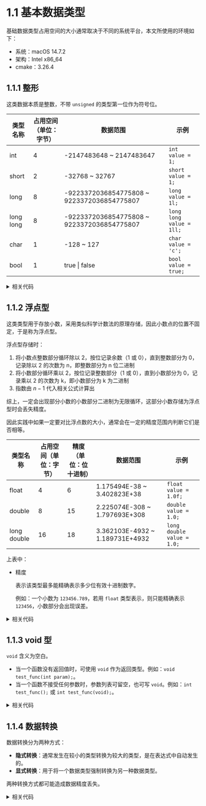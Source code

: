# 1.1 基本数据类型

基础数据类型占用空间的大小通常取决于不同的系统平台，本文所使用的环境如下：

+ 系统：macOS 14.7.2
+ 架构：Intel x86_64
+ cmake：3.26.4

## 1.1.1 整形

这类数据本质是整数，不带 `unsigned` 的类型第一位作为符号位。

| 类型名称      | 占用空间（单位：字节） | 数据范围                                       | 示例                       |
|-----------|-------------|--------------------------------------------|--------------------------|
| int       | 4           | -2147483648 ~ 2147483647                   | `int value = 1;`         |
| short     | 2           | -32768 ~ 32767                             | `short value = 1;`       |
| long      | 8           | -9223372036854775808 ~ 9223372036854775807 | `long value = 1l;`       |
| long long | 8           | -9223372036854775808 ~ 9223372036854775807 | `long long value = 1ll;` |
| char      | 1           | -128 ~ 127                                 | `char value = 'c';`      |
| bool      | 1           | true \| false                              | `bool value = true;`     |

<details>
<summary>相关代码</summary>

```c
#include <limits.h>
#include <stdbool.h>
#include <stdio.h>

int main() {
    printf("int 存储大小：%lu，范围：%d ~ %d\n", sizeof(int), INT_MIN, INT_MAX);
    printf("short 存储大小：%lu，范围：%d ~ %d\n", sizeof(short), SHRT_MIN, SHRT_MAX);
    printf("long 存储大小：%lu，范围：%ld ~ %ld\n", sizeof(long), LONG_MIN, LONG_MAX);
    printf("long long 存储大小：%lu，范围：%lld ~ %lld\n", sizeof(long long), LONG_LONG_MIN, LONG_LONG_MAX);
    printf("char 存储大小：%lu，范围：%d ~ %d\n", sizeof(char), CHAR_MIN, CHAR_MAX);
    printf("bool 存储大小：%lu\n", sizeof(bool));

    return 0;
}
```

输出：

```
/Users/madray/Documents/JetBrains/CLion/CTest/cmake-build-debug/CTest
int 存储大小：4，范围：-2147483648 ~ 2147483647
short 存储大小：2，范围：-32768 ~ 32767
long 存储大小：8，范围：-9223372036854775808 ~ 9223372036854775807
long long 存储大小：8，范围：-9223372036854775808 ~ 9223372036854775807
char 存储大小：1，范围：-128 ~ 127
bool 存储大小：1

Process finished with exit code 0
```
</details>

## 1.1.2 浮点型

这类类型用于存放小数，采用类似科学计数法的原理存储，因此小数点的位置不固定，于是称为浮点型。

浮点型存储时：

1. 将小数点整数部分循环除以 2，按位记录余数（1 或 0），直到整数部分为 0，记录除以 2 的次数为 n，即整数部分为 n 位二进制
2. 将小数部分循环乘以 2，按位记录整数部分（1 或 0），直到小数部分为 0，记录乘以 2 的次数为 k，即小数部分为 k 为二进制
3. 指数由 $n-1$ 代入相关公式计算出

综上，一定会出现部分小数的小数部分二进制为无限循环，这部分小数存储为浮点型时会丢失精度。

因此实践中如果一定要对比浮点数的大小，通常会在一定的精度范围内判断它们是否相等。

| 类型名称        | 占用空间（单位：字节） | 精度（单位：位十进制） | 数据范围                            | 示例                         |
|-------------|-------------|-------------|---------------------------------|----------------------------|
| float       | 4           | 6           | 1.175494E-38 ~ 3.402823E+38     | `float value = 1.0f;`      |
| double      | 8           | 15          | 2.225074E-308 ~ 1.797693E+308   | `double value = 1.0;`      |
| long double | 16          | 18          | 3.362103E-4932 ~ 1.189731E+4932 | `long double value = 1.0;` |

上表中：

+ 精度

  表示该类型最多能精确表示多少位有效十进制数字。

  例如：一个小数为 `123456.789`，若用 `float` 类型表示，则只能精确表示 `123456`，小数部分会出现误差。

<details>
<summary>相关代码</summary>

```c
#include <float.h>
#include <stdio.h>

int main() {
    printf("float 存储大小：%lu，精度：%d，范围：%E ~ %E\n", sizeof(float), FLT_DIG, FLT_MIN, FLT_MAX);
    printf("double 存储大小：%lu，精度：%d，范围：%E ~ %E\n", sizeof(double), DBL_DIG, DBL_MIN, DBL_MAX);
    printf("long double 存储大小：%lu，精度：%d，范围：%LE ~ %LE\n", sizeof(long double), LDBL_DIG, LDBL_MIN, LDBL_MAX);

    float value = 123456.599f;
    printf("123456.599 存储为 float 类型后的实际值：%f\n", value);

    return 0;
}
```

输出：

```
/Users/madray/Documents/JetBrains/CLion/CTest/cmake-build-debug/CTest
float 存储大小：4，精度：6，范围：1.175494E-38 ~ 3.402823E+38
double 存储大小：8，精度：15，范围：2.225074E-308 ~ 1.797693E+308
long double 存储大小：16，精度：18，范围：3.362103E-4932 ~ 1.189731E+4932
123456.789 存储为 float 类型后的实际值：123456.601562

Process finished with exit code 0
```
</details>

## 1.1.3 void 型

`void` 含义为空白。

+ 当一个函数没有返回值时，可使用 `void` 作为返回类型。例如：`void test_func(int param);`。
+ 当一个函数不接受任何参数时，参数列表可留空，也可写 `void`。例如：`int test_func();` 或 `int test_func(void);`。

<details>
<summary>相关代码</summary>

```c
#include "stdio.h"

void test_func_1(int param) {
    printf("这是一个没有返回值的函数");
}

int test_func_2() {
    printf("这是一个返回值类型为 int、不接受任何参数的的函数");
    return 114514;
}


int test_func_3(void) {
    printf("这是一个返回值类型为 int 的函数、不接受任何参数的");
    return 114514;
}
```
</details>

## 1.1.4 数据转换

数据转换分为两种方式：

+ **隐式转换**：通常发生在较小的类型转换为较大的类型，是在表达式中自动发生的。
+ **显式转换**：用于将一个数据类型强制转换为另一种数据类型。

两种转换方式都可能造成数据精度丢失。

<details>
<summary>相关代码</summary>

```c
#include <stdio.h>

int main() {
    int i = 10;
    float f = 3.1f;
    double d = i + f; // 将 int 类型隐式转换为 float 类型后相加，并在赋值时将结果隐式转换为 double 类型
    printf("隐式转换：d = %lf\n", d);

    int d_i = (int) d;
    printf("显式转换：d_i = %d\n", d_i);

    return 0;
}
```

输出：

```
/Users/madray/Documents/JetBrains/CLion/CTest/cmake-build-debug/CTest
隐式转换：d = 13.100000
显式转换：d_i = 13

Process finished with exit code 0
```
</details>